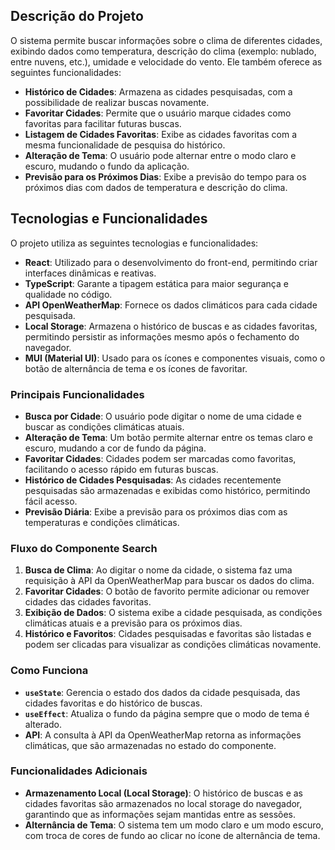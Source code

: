 ## Descrição do Projeto 

O sistema permite buscar informações sobre o clima de diferentes cidades, exibindo dados como temperatura, descrição do clima (exemplo: nublado, entre nuvens, etc.), umidade e velocidade do vento. Ele também oferece as seguintes funcionalidades:

- **Histórico de Cidades**: Armazena as cidades pesquisadas, com a possibilidade de realizar buscas novamente.
- **Favoritar Cidades**: Permite que o usuário marque cidades como favoritas para facilitar futuras buscas.
- **Listagem de Cidades Favoritas**: Exibe as cidades favoritas com a mesma funcionalidade de pesquisa do histórico.
- **Alteração de Tema**: O usuário pode alternar entre o modo claro e escuro, mudando o fundo da aplicação.
- **Previsão para os Próximos Dias**: Exibe a previsão do tempo para os próximos dias com dados de temperatura e descrição do clima.

## Tecnologias e Funcionalidades

O projeto utiliza as seguintes tecnologias e funcionalidades:

- **React**: Utilizado para o desenvolvimento do front-end, permitindo criar interfaces dinâmicas e reativas.
- **TypeScript**: Garante a tipagem estática para maior segurança e qualidade no código.
- **API OpenWeatherMap**: Fornece os dados climáticos para cada cidade pesquisada.
- **Local Storage**: Armazena o histórico de buscas e as cidades favoritas, permitindo persistir as informações mesmo após o fechamento do navegador.
- **MUI (Material UI)**: Usado para os ícones e componentes visuais, como o botão de alternância de tema e os ícones de favoritar.
  
### Principais Funcionalidades

- **Busca por Cidade**: O usuário pode digitar o nome de uma cidade e buscar as condições climáticas atuais.
- **Alteração de Tema**: Um botão permite alternar entre os temas claro e escuro, mudando a cor de fundo da página.
- **Favoritar Cidades**: Cidades podem ser marcadas como favoritas, facilitando o acesso rápido em futuras buscas.
- **Histórico de Cidades Pesquisadas**: As cidades recentemente pesquisadas são armazenadas e exibidas como histórico, permitindo fácil acesso.
- **Previsão Diária**: Exibe a previsão para os próximos dias com as temperaturas e condições climáticas.

### Fluxo do Componente Search

1. **Busca de Clima**: Ao digitar o nome da cidade, o sistema faz uma requisição à API da OpenWeatherMap para buscar os dados do clima.
2. **Favoritar Cidades**: O botão de favorito permite adicionar ou remover cidades das cidades favoritas.
3. **Exibição de Dados**: O sistema exibe a cidade pesquisada, as condições climáticas atuais e a previsão para os próximos dias.
4. **Histórico e Favoritos**: Cidades pesquisadas e favoritas são listadas e podem ser clicadas para visualizar as condições climáticas novamente.

### Como Funciona

- **`useState`**: Gerencia o estado dos dados da cidade pesquisada, das cidades favoritas e do histórico de buscas.
- **`useEffect`**: Atualiza o fundo da página sempre que o modo de tema é alterado.
- **API**: A consulta à API da OpenWeatherMap retorna as informações climáticas, que são armazenadas no estado do componente.
  
### Funcionalidades Adicionais

- **Armazenamento Local (Local Storage)**: O histórico de buscas e as cidades favoritas são armazenados no local storage do navegador, garantindo que as informações sejam mantidas entre as sessões.
- **Alternância de Tema**: O sistema tem um modo claro e um modo escuro, com troca de cores de fundo ao clicar no ícone de alternância de tema.

